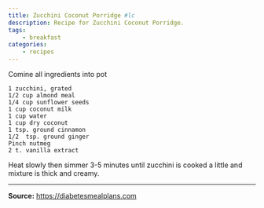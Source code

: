 ```yaml
---
title: Zucchini Coconut Porridge #lc
description: Recipe for Zucchini Coconut Porridge.
tags:
    - breakfast
categories:
    - recipes
---
```


Comine all ingredients into pot

```
1 zucchini, grated
1/2 cup almond meal
1/4 cup sunflower seeds
1 cup coconut milk
1 cup water
1 cup dry coconut
1 tsp. ground cinnamon
1/2  tsp. ground ginger
Pinch nutmeg
2 t. vanilla extract
```

Heat slowly then simmer 3-5 minutes until zucchini is cooked a little and mixture is thick and creamy.

---

**Source:** <https://diabetesmealplans.com>